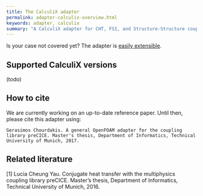 ```yaml
---
title: The CalculiX adapter
permalink: adapter-calculix-overview.html
keywords: adapter, calculix
summary: "A CalculiX adapter for CHT, FSI, and Structure-Structure coupled simulations using preCICE."
---
```


Is your case not covered yet? The adapter is [easily extensible](adapter-calculix-extend.html).

## Supported CalculiX versions

(todo)

## How to cite

We are currently working on an up-to-date reference paper. Until then, please cite this adapter using:
```
Gerasimos Chourdakis. A general OpenFOAM adapter for the coupling library preCICE. Master's thesis, Department of Informatics, Technical University of Munich, 2017.
```

## Related literature

[1] Lucia Cheung Yau. Conjugate heat transfer with the multiphysics coupling library preCICE. Master’s thesis, Department of Informatics, Technical University of Munich, 2016.

